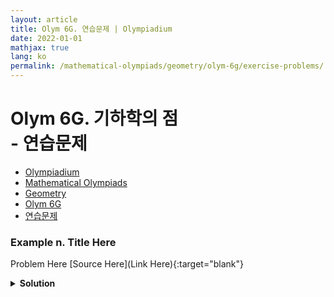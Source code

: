 ```yaml
---
layout: article
title: Olym 6G. 연습문제 | Olympiadium
date: 2022-01-01
mathjax: true
lang: ko
permalink: /mathematical-olympiads/geometry/olym-6g/exercise-problems/
---
```

# Olym 6G. 기하학의 점 <br> <ssup> - 연습문제</ssup>

<ul class="breadcrumb">
	<li><a href="{{ site.url }}">Olympiadium</a></li> 
	<li><a href="{{ site.url }}mathematical-olympiads/">Mathematical Olympiads</a></li> 
	<li><a href="{{ site.url }}mathematical-olympiads/geometry/">Geometry</a></li> 
	<li><a href="{{ site.url }}mathematical-olympiads/geometry/olym-6g/">Olym 6G</a></li> 
	<li><a href="{{ site.url }}mathematical-olympiads/geometry/olym-6g/exercise-problems/">연습문제</a></li>
</ul>

### Example n. Title Here
<skyblueboard> Problem Here </skyblueboard>
[Source Here](Link Here){:target="blank"}
<pinkborder><details>
<summary><b>Solution</b></summary>
Solution Here. 
</details></pinkborder>


